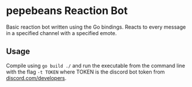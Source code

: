 # pepebeans Reaction Bot
Basic reaction bot written using the Go bindings. Reacts to every message in a specified channel with a specified emote.

## Usage
Compile using `go build ./` and run the executable from the command line with the flag `-t TOKEN` where TOKEN is the discord bot token from [discord.com/developers](https://discord.com/developers).

